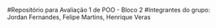 #Repositório para Avaliação 1 de POO - Bloco 2
#Integrantes do grupo: Jordan Fernandes, Felipe Martins, Henrique Veras
